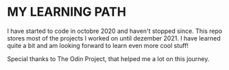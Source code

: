# MY LEARNING PATH

I have started to code in octobre 2020 and haven't stopped since. This repo stores most of the
projects I worked on until dezember 2021. I have learned quite a bit and am looking forward to
learn even more cool stuff!

Special thanks to The Odin Project, that helped me a lot on this journey.
